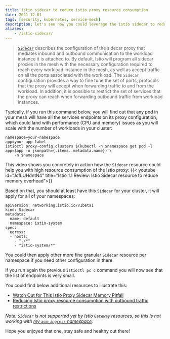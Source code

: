 ```yaml
---
title: istio sidecar to reduce istio proxy resource consumption
date: 2021-12-01
tags: [security, kubernetes, service-mesh]
description: let's see how you could leverage the istio sidecar to reduce istio proxy resource consumption
aliases:
    - /istio-sidecar/
---
```

> [`Sidecar`](https://istio.io/latest/docs/reference/config/networking/sidecar/) describes the configuration of the sidecar proxy that mediates inbound and outbound communication to the workload instance it is attached to. By default, Istio will program all sidecar proxies in the mesh with the necessary configuration required to reach every workload instance in the mesh, as well as accept traffic on all the ports associated with the workload. The `Sidecar` configuration provides a way to fine tune the set of ports, protocols that the proxy will accept when forwarding traffic to and from the workload. In addition, it is possible to restrict the set of services that the proxy can reach when forwarding outbound traffic from workload instances.

Typically, if you run this command below, you will find out that any pod in your mesh will have all the services endpoints on its proxy configuration, which could land with performance (CPU and memory) issues as you will scale with the number of workloads in your cluster:
```
namespace=your-namespace
app=your-app-label
istioctl proxy-config clusters $(kubectl -n $namespace get pod -l app=$app -o jsonpath={.items..metadata.name}) \
    -n $namespace
```

This video shows you concretely in action how the `Sidecar` resource could help you with high resource consumption of the Istio proxy:
{{< youtube id="JcfLUHdntN4" title="Istio 1.1 Review: Istio Sidecar resource to reduce memory overhead">}}

Based on that, you should at least have this `Sidecar` for your cluster, it will apply for all of your namespaces:
```
apiVersion: networking.istio.io/v1beta1
kind: Sidecar
metadata:
  name: default
  namespace: istio-system
spec:
  egress:
  - hosts:
    - "./*"
    - "istio-system/*"
```
You could then apply other more fine granular `Sidecar` resource per namespace if you need other configuration in there.

If you run again the previous `istioctl pc c` command you will now see that the list of endpoints is very small.

You could find below additional resources to illustrate this:
- [Watch Out for This Istio Proxy Sidecar Memory Pitfall](https://medium.com/geekculture/watch-out-for-this-istio-proxy-sidecar-memory-pitfall-8dbd99ea7e9d)
- [Reducing Istio proxy resource consumption with outbound traffic restrictions](https://banzaicloud.com/blog/istio-sidecar/)

_Note: `Sidecar` is not supported yet by Istio `Gateway` resources, so this is not working with [my `asm-ingress` namespace](https://github.com/mathieu-benoit/my-kubernetes-deployments/tree/main/namespaces/asm-ingress)._

Hope you enjoyed that one, stay safe and healthy out there!
